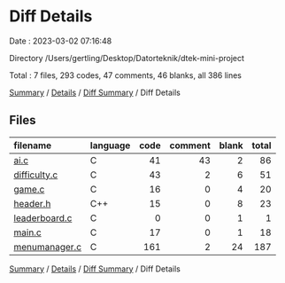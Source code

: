 # Diff Details

Date : 2023-03-02 07:16:48

Directory /Users/gertling/Desktop/Datorteknik/dtek-mini-project

Total : 7 files,  293 codes, 47 comments, 46 blanks, all 386 lines

[Summary](results.md) / [Details](details.md) / [Diff Summary](diff.md) / Diff Details

## Files
| filename | language | code | comment | blank | total |
| :--- | :--- | ---: | ---: | ---: | ---: |
| [ai.c](/ai.c) | C | 41 | 43 | 2 | 86 |
| [difficulty.c](/difficulty.c) | C | 43 | 2 | 6 | 51 |
| [game.c](/game.c) | C | 16 | 0 | 4 | 20 |
| [header.h](/header.h) | C++ | 15 | 0 | 8 | 23 |
| [leaderboard.c](/leaderboard.c) | C | 0 | 0 | 1 | 1 |
| [main.c](/main.c) | C | 17 | 0 | 1 | 18 |
| [menumanager.c](/menumanager.c) | C | 161 | 2 | 24 | 187 |

[Summary](results.md) / [Details](details.md) / [Diff Summary](diff.md) / Diff Details